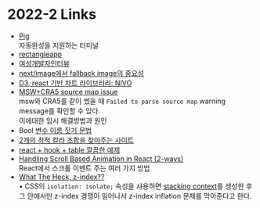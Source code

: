 <h1>2022-2 Links</h1><ul><li><a href="https://github.com/withfig/autocomplete">Pig</a><br>자동완성을 지원하는 터미널</li><li><a href="https://rectangleapp.com/">rectangleapp</a></li><li><a href="https://www.wanted.co.kr/events/21_12_s03_b01">여성개발자인터뷰</a></li><li><a href="https://dev.to/elisabethleonhardt/configure-fallback-images-in-react-and-nextjs-54ej">next/image에서 fallback image의 중요성</a></li><li><a href="https://nivo.rocks/">D3, react 기반 차트 라이브러리: NIVO</a></li><li><a href="https://github.com/mswjs/msw/issues/1030">MSW+CRA5 source map issue</a><br>msw와 CRA5를 같이 썼을 때 <code>Failed to parse source map</code> warning message를 확인할 수 있다.<br>이에대한 임시 해결방법과 원인</li><li>Bool <a href="https://soojin.ro/blog/naming-boolean-variables">변수 이름 짓기 문법</a></li><li><a href="https://2colors.colorion.co/">2개의 최적 칼라 조합을 찾아주는 사이트</a></li><li><a href="https://dev.to/droopytersen/new-react-component-pattern-compound-components-w-a-hook-jgf">react + hook + table 깔끔한 예제</a></li><li><a href="https://whoisryosuke.com/blog/2020/handling-scroll-based-animations-in-react/">Handling Scroll Based Animation in React (2-ways)</a><br>React에서 스크롤 이벤트 주는 여러 가지 방법</li><li><a href="https://www.joshwcomeau.com/css/stacking-contexts/">What The Heck, z-index??</a><br>• CSS의 <code>isolation: isolate;</code> 속성을 사용하면 <a href="https://developer.mozilla.org/en-US/docs/Web/CSS/CSS_Positioning/Understanding_z_index/The_stacking_context">stacking context</a>를 생성한 후 그 안에서만 z-index 경쟁이 일어나서 z-index inflation 문제를 막아준다고 한다.</li></ul>
